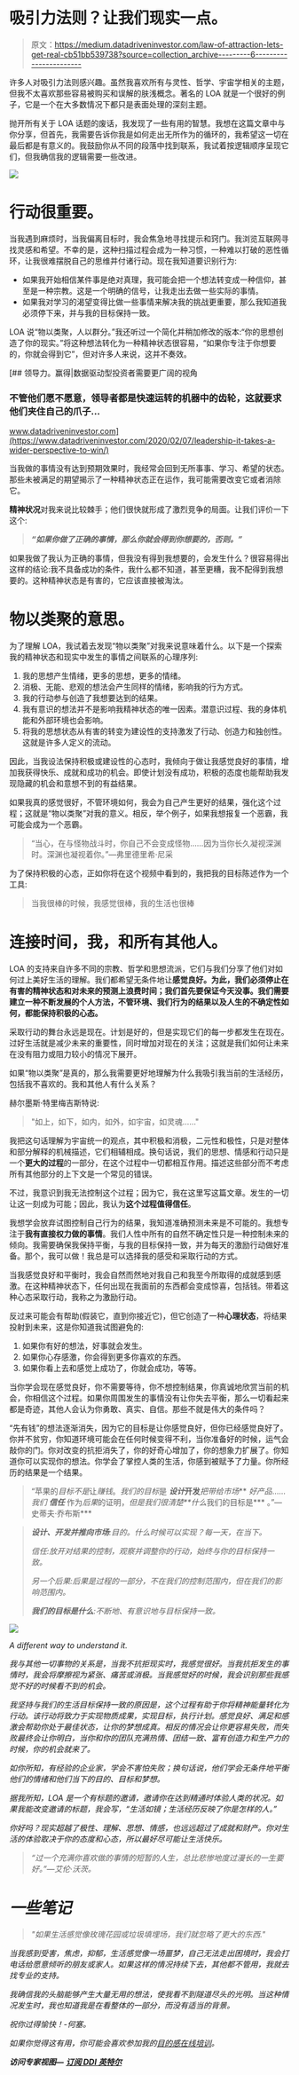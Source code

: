 # 吸引力法则？让我们现实一点。

> 原文：<https://medium.datadriveninvestor.com/law-of-attraction-lets-get-real-cb51bb539738?source=collection_archive---------6----------------------->

许多人对吸引力法则感兴趣。虽然我喜欢所有与灵性、哲学、宇宙学相关的主题，但我不太喜欢那些容易被购买和误解的肤浅概念。著名的 LOA 就是一个很好的例子，它是一个在大多数情况下都只是表面处理的深刻主题。

抛开所有关于 LOA 话题的废话，我发现了一些有用的智慧。我想在这篇文章中与你分享，但首先，我需要告诉你我是如何走出无所作为的循环的，我希望这一切在最后都是有意义的。我鼓励你从不同的段落中找到联系，我试着按逻辑顺序呈现它们，但我确信我的逻辑需要一些改进。

![](img/b6e1994e27afa4ca92405514bf663134.png)

# 行动很重要。

当我遇到麻烦时，当我偏离目标时，我会焦急地寻找提示和窍门。我浏览互联网寻找灵感和希望。不幸的是，这种扫描过程会成为一种习惯，一种难以打破的恶性循环，让我很难摆脱自己的思维并付诸行动。现在我知道要识别行为:

*   如果我开始相信某件事是绝对真理，我可能会把一个想法转变成一种信仰，甚至是一种宗教。这是一个明确的信号，让我走出去做一些实际的事情。
*   如果我对学习的渴望变得比做一些事情来解决我的挑战更重要，那么我知道我必须停下来，并与我的目标保持一致。

LOA 说“物以类聚，人以群分。”我还听过一个简化并稍加修改的版本:“你的思想创造了你的现实。”将这种想法转化为一种精神状态很容易，“如果你专注于你想要的，你就会得到它”，但对许多人来说，这并不奏效。

[](https://www.datadriveninvestor.com/2020/02/07/leadership-it-takes-a-wider-perspective-to-win/) [## 领导力。赢得|数据驱动型投资者需要更广阔的视角

### 不管他们愿不愿意，领导者都是快速运转的机器中的齿轮，这就要求他们夹住自己的爪子…

www.datadriveninvestor.com](https://www.datadriveninvestor.com/2020/02/07/leadership-it-takes-a-wider-perspective-to-win/) 

当我做的事情没有达到预期效果时，我经常会回到无所事事、学习、希望的状态。那些未被满足的期望揭示了一种精神状态正在运作，我可能需要改变它或者消除它。

**精神状况**对我来说比较棘手；他们很快就形成了激烈竞争的局面。让我们评价一下这个:

> ***“如果你做了正确的事情，那么你就会得到你想要的，否则。”***

如果我做了我认为正确的事情，但我没有得到我想要的，会发生什么？很容易得出这样的结论:我不具备成功的条件，我什么都不知道，甚至更糟，我不配得到我想要的。这种精神状态是有害的，它应该直接被淘汰。

# 物以类聚的意思。

为了理解 LOA，我试着去发现“物以类聚”对我来说意味着什么。以下是一个探索我的精神状态和现实中发生的事情之间联系的心理序列:

1.  我的思想产生情绪，更多的思想，更多的情绪。
2.  消极、无能、悲观的想法会产生同样的情绪，影响我的行为方式。
3.  我的行动参与创造了我想要达到的结果。
4.  我有意识的想法并不是影响我精神状态的唯一因素。潜意识过程、我的身体机能和外部环境也会影响。
5.  将我的思想状态从有害的转变为建设性的支持激发了行动、创造力和独创性。这就是许多人定义的流动。

因此，当我设法保持积极或建设性的心态时，我倾向于做让我感觉良好的事情，增加我获得快乐、成就和成功的机会。即使计划没有成功，积极的态度也能帮助我发现隐藏的机会和意想不到的有益结果。

如果我真的感觉很好，不管环境如何，我会为自己产生更好的结果，强化这个过程；这就是“物以类聚”对我的意义。相反，举个例子，如果我想报复一个恶霸，我可能会成为一个恶霸。

> “当心，在与怪物战斗时，你自己不会变成怪物……因为当你长久凝视深渊时。深渊也凝视着你。”―弗里德里希·尼采

为了保持积极的心态，正如你将在这个视频中看到的，我把我的目标陈述作为一个工具:

> 当我很棒的时候，我感觉很棒，我的生活也很棒

# 连接时间，我，和所有其他人。

LOA 的支持来自许多不同的宗教、哲学和思想流派，它们与我们分享了他们对如何过上美好生活的理解。我们都希望无条件地让**感觉良好。为此，我们必须停止在有害的精神状态和对未来的预测上浪费时间；我们首先要保证今天没事。我们需要建立一种不断发展的个人方法，不管环境、我们行为的结果以及人生的不确定性如何，都能保持积极的心态。**

采取行动的舞台永远是现在。计划是好的，但是实现它们的每一步都发生在现在。过好生活就是减少未来的重要性，同时增加对现在的关注；这就是我们如何让未来在没有阻力或阻力较小的情况下展开。

如果“物以类聚”是真的，那么我需要更好地理解为什么我吸引我当前的生活经历，包括我不喜欢的。我和其他人有什么关系？

赫尔墨斯·特里梅吉斯特说:

> "如上，如下，如内，如外，如宇宙，如灵魂……"

我把这句话理解为宇宙统一的观点，其中积极和消极，二元性和极性，只是对整体和部分解释的机械描述，它们相辅相成。换句话说，我们的思想、情感和行动只是一个**更大的过程**的一部分，在这个过程中一切都相互作用。描述这些部分而不考虑所有其他部分的上下文是一个常见的错误。

不过，我意识到我无法控制这个过程；因为它，我在这里写这篇文章。发生的一切让这一刻成为可能；因此，我认为**这个过程值得信任**。

我想学会放弃试图控制自己行为的结果，我知道准确预测未来是不可能的。我想专注于**我有直接权力做的事情**。我们人性中所有的自然不确定性只是一种控制未来的倾向。我需要确保我保持平衡，与我的目标保持一致，并为每天的激励行动做好准备。那个，我可以做！我总是可以选择我的感受和采取行动的方式。

当我感觉良好和平衡时，我会自然而然地对我自己和我至今所取得的成就感到感激。在这种精神状态下，任何出现在我面前的东西都会变成惊喜，包括钱。带着这种心态采取行动，我称之为激励行动。

反过来可能会有帮助(假装它，直到你接近它)，但它创造了一种**心理状态**，将结果投射到未来，这是你知道我试图避免的:

1.  如果你有好的想法，好事就会发生。
2.  如果你心存感激，你会得到更多你喜欢的东西。
3.  如果你看上去和感觉上成功了，你就会成功，等等。

当你学会现在感觉良好，你不需要等待，你不想控制结果，你真诚地欣赏当前的机会，你相信这个过程。如果你周围发生的事情没有让你失去平衡，那么一切看起来都是奇迹，其他人会认为你勇敢、真实、自信。那些不就是伟大的条件吗？

“先有钱”的想法逐渐消失，因为它的目标是让你感觉良好，但你已经感觉良好了。你并不贫穷，你知道环境可能会在任何时候变得不利，当你准备好的时候，运气会敲你的门。你对改变的抗拒消失了，你的好奇心增加了，你的想象力扩展了。你知道你可以实现你的想法。你学会了掌控人类的生活，你感到被赋予了力量。你所经历的结果是一个结果。

> “苹果的*目标不是*让*赚钱*。*我们的目标*是 ***设计*******开发*******把*带给*市场*** *好产品*……*我们* ***信任*** 作为*后果*的证明，*但是我们很清楚**什么*我们的目标是*** 。”―史蒂夫·乔布斯***

> ***设计、开发并推向市场**:目的。什么时候可以实现？每一天，在当下。*
> 
> *信任:放开对结果的控制，观察并调整你的行动，始终与你的目标保持一致。*
> 
> *另一个后果:后果是过程的一部分，不在我们的控制范围内，但在我们的影响范围内。*
> 
> ***我们的目标是什么**:不断地、有意识地与目标保持一致。*

*![](img/60fdc675b96ebcb2b3ae6fb605089d89.png)*

*A different way to understand it.*

*我与其他一切事物的关系是，当我不抗拒现实时，我感觉很好。当我抗拒发生的事情时，我会将摩擦视为紧张、痛苦或消极。当我感觉好的时候，我会识别那些我感觉不好的时候看不到的机会。*

*我坚持与我们的生活目标保持一致的原因是，这个过程有助于你将精神能量转化为行动。该行动将致力于实现物质成果，实现目标，执行计划。感觉良好、满足和感激会帮助你处于最佳状态，让你的梦想成真。相反的情况会让你更容易失败，而失败最终会让你明白，当你和你的团队充满热情、团结一致、富有创造力和生产力的时候，你的机会就来了。*

*如你所知，有经验的企业家，学会不害怕失败；换句话说，他们学会无条件地平衡他们的情绪和他们当下的目的、目标和梦想。*

*据我所知，LOA 是一个有标题的邀请，邀请你在达到精通时体验人类的状况。如果我能改变邀请的标题，我会写，“生活如镜；生活经历反映了你是怎样的人。”*

*你好吗？现实超越了极性、理解、思想、情感，也远远超过了成就和财产。你对生活的体验取决于你的态度和心态，所以最好尽可能让生活快乐。*

> *“过一个充满你喜欢做的事情的短暂的人生，总比悲惨地度过漫长的一生要好。”―艾伦·沃茨。*

# *一些笔记*

> *"如果生活感觉像玫瑰花园或垃圾填埋场，我们就忽略了更大的东西."*

*当我感到受害，焦虑，抑郁，生活感觉像一场噩梦，自己无法走出困境时，我会打电话给愿意倾听的朋友或家人。如果这样的情况持续下去，其他都不管用，我就去找专业的支持。*

*我确信我的头脑能够产生大量无用的想法，使我看不到隧道尽头的光明。当这种情况发生时，我也知道我是在看整体的一部分，而没有适当的背景。*

*祝你过得愉快！-何塞。*

*如果你觉得这有用，你可能会喜欢参加我的[目的感在线培训](https://sop.visionofpresent.com/#)。*

***访问专家视图—** [**订阅 DDI 英特尔**](https://datadriveninvestor.com/ddi-intel)*